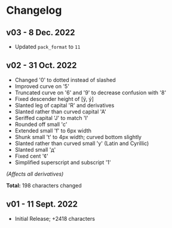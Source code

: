 # Changelog

## v03 - 8 Dec. 2022
- Updated `pack_format` to `11`

## v02 - 31 Oct. 2022
- Changed '0' to dotted instead of slashed
- Improved curve on '5'
- Truncated curve on '6' and '9' to decrease confusion with '8'
- Fixed descender height of [ÿ, ý]
- Slanted leg of capital 'R' and derivatives
- Slanted rather than curved capital 'A'
- Seriffed capital 'J' to match 'I'
- Rounded off small 'c'
- Extended small 'f' to 6px width
- Shunk small 't' to 4px width; curved bottom slightly
- Slanted rather than curved small 'y' (Latin and Cyrillic)
- Slanted small 'д'
- Fixed cent '¢'
- Simplified superscript and subscript '1'

*(Affects all derivatives)*

**Total:** 198 characters changed

## v01 - 11 Sept. 2022
- Initial Release; +2418 characters
